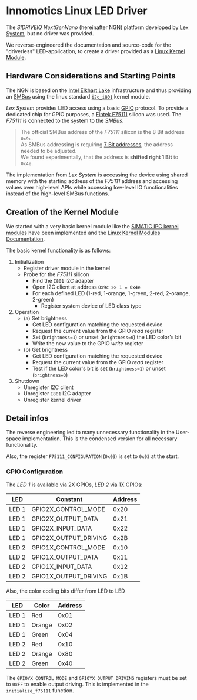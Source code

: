 # Innomotics Linux LED Driver

The _SIDRIVEIQ NextGenNano_ (hereinafter NGN) platform developed by [Lex System](https://www.lex.com.tw/en/), but no driver was provided.

We reverse-engineered the documentation and source-code for the "driverless" LED-application, to create a driver
provided as a [Linux Kernel Module](https://sysprog21.github.io/lkmpg/#what-is-a-kernel-module).

## Hardware Considerations and Starting Points

The NGN is based on the [Intel Elkhart Lake](https://www.intel.com/content/www/us/en/products/platforms/details/elkhart-lake.html)
infrastructure and thus providing an [SMBus](https://www.nxp.com/docs/en/application-note/AN4471.pdf)
using the linux standard [`i2c_i801`](https://www.kernel.org/doc/html/latest/i2c/busses/i2c-i801.html) kernel module.

_Lex System_ provides LED access using a basic [GPIO](https://en.wikipedia.org/wiki/General-purpose_input/output) protocol.
To provide a dedicated chip for GPIO purposes, a [Fintek F75111](https://www.fintek.com.tw/index.php/led-driver-ic/item/10-f75111) silicon was used.
The _F75111_ is connected to the system to the _SMBus_.

> The official SMBus address of the _F75111_ silicon is the 8 Bit address `0x9c`.<br />
> As SMBus addressing is requiring [7 Bit addresses](https://www.totalphase.com/support/articles/200349176-7-bit-8-bit-and-10-bit-I2C-Slave-Addressing/), the address needed to be adjusted.<br />
> We found experimentally, that the address is __shifted right 1 Bit__ to `0x4e`.

The implementation from _Lex System_ is accessing the device using shared memory with the starting address 
of the _F75111_ address and accessing values over high-level APIs while accessing low-level IO functionalities 
instead of the high-level SMBus functions.

## Creation of the Kernel Module
We started with a very basic kernel module like the [SIMATIC IPC kernel modules](https://code.siemens.com/simatic-ipc/sw/simatic-ipc-modules-lsp)
have been implemented and the [Linux Kernel Modules Documentation](https://docs.kernel.org/i2c/index.html).

The basic kernel functionality is as follows:

1. Initialization
    * Register driver module in the kernel
    * Probe for the _F75111_ silicon
      * Find the `I801` I2C adapter
      * Open I2C client at address `0x9c >> 1 = 0x4e`
      * For each defined LED (1-red, 1-orange, 1-green, 2-red, 2-orange, 2-green)
        * Register system device of LED class type
2. Operation
    * (a) Set brightness
      * Get LED configuration matching the requested device
      * Request the current value from the GPIO _read_ register
      * Set (`brightness=1`) or unset (`brightness=0`) the LED color's bit
      * Write the new value to the GPIO _write_ register
    * (b) Get brightness
      * Get LED configuration matching the requested device
      * Request the current value from the GPIO _read_ register
      * Test if the LED color's bit is set (`brightness=1`) or unset (`brightness=0`)
3. Shutdown
   * Unregister I2C client
   * Unregister `I801` I2C adapter
   * Unregister kernel driver

## Detail infos

The reverse engineering led to many unnecessary functionality in the User-space implementation.
This is the condensed version for all necessary functionality.

Also, the register `F75111_CONFIGURATION` (`0x03`) is set to `0x03` at the start.

### GPIO Configuration

The _LED 1_ is available via 2X GPIOs, _LED 2_ via 1X GPIOs: 

| LED   | Constant              | Address |
|-------|-----------------------|---------|
| LED 1 | GPIO2X_CONTROL_MODE   | 0x20    |
| LED 1 | GPIO2X_OUTPUT_DATA    | 0x21    |
| LED 1 | GPIO2X_INPUT_DATA     | 0x22    |
| LED 1 | GPIO2X_OUTPUT_DRIVING | 0x2B    |
| LED 2 | GPIO1X_CONTROL_MODE   | 0x10    |
| LED 2 | GPIO1X_OUTPUT_DATA    | 0x11    |
| LED 2 | GPIO1X_INPUT_DATA     | 0x12    |
| LED 2 | GPIO1X_OUTPUT_DRIVING | 0x1B    |

Also, the color coding bits differ from LED to LED

| LED   | Color                 | Address |
|-------|-----------------------|---------|
| LED 1 | Red                   | 0x01    |
| LED 1 | Orange                | 0x02    |
| LED 1 | Green                 | 0x04    |
| LED 2 | Red                   | 0x10    |
| LED 2 | Orange                | 0x80    |
| LED 2 | Green                 | 0x40    |

The `GPIOYX_CONTROL_MODE` and `GPIOYX_OUTPUT_DRIVING` registers must be set to `0xFF` to enable output driving.
This is implemented in the `initialize_f75111` function. 